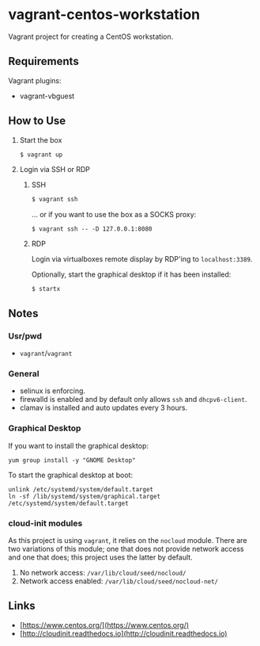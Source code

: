 # vagrant-centos-workstation

Vagrant project for creating a CentOS workstation.

## Requirements

Vagrant plugins:

- vagrant-vbguest

## How to Use

1. Start the box

    ```sh
    $ vagrant up
    ```

1. Login via SSH or RDP

    1. SSH

        ```sh
        $ vagrant ssh
        ```

        ... or if you want to use the box as a SOCKS proxy:

        ```
        $ vagrant ssh -- -D 127.0.0.1:8080
        ```

    1. RDP

        Login via virtualboxes remote display by RDP'ing to `localhost:3389`.

        Optionally, start the graphical desktop if it has been installed:

        ```
        $ startx
        ```

## Notes

### Usr/pwd

- `vagrant`/`vagrant`

### General

- selinux is enforcing.
- firewalld is enabled and by default only allows `ssh` and `dhcpv6-client`.
- clamav is installed and auto updates every 3 hours.

### Graphical Desktop

If you want to install the graphical desktop:

```
yum group install -y "GNOME Desktop"
```

To start the graphical desktop at boot:

```
unlink /etc/systemd/system/default.target
ln -sf /lib/systemd/system/graphical.target /etc/systemd/system/default.target
```

### cloud-init modules

As this project is using `vagrant`, it relies on the `nocloud` module.  There are two variations of this module; one that does not provide network access and one that does; this project uses the latter by default.

1. No network access: `/var/lib/cloud/seed/nocloud/`
1. Network access enabled: `/var/lib/cloud/seed/nocloud-net/`

## Links

- [https://www.centos.org/](https://www.centos.org/)
- [http://cloudinit.readthedocs.io](http://cloudinit.readthedocs.io)
